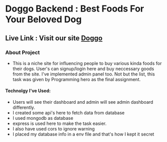 # Doggo Backend : Best Foods For Your Beloved Dog

## Live Link : Visit our site  [Doggo]()


### About Project 
   - This is a niche site for influencing people to buy various kinda foods for their dogs. User's can signup/login here and buy neccessary goods from the site. I've implemented admin panel too. Not but the list, this task was given by Programming hero as the final assignment.


#### Technolgy I've Used: 
- Users will see their dashboard and admin will see admin dashboard differently.
- I created some api's here to fetch data from database
- I used mongodb as database
- express is used here to make the task easier.
- I also have used cors to ignore warning
- I placed my database info in a env file and that's how I kept it secret